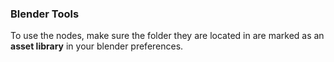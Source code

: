 ### Blender Tools
To use the nodes, make sure the folder they are located in are marked as an **asset library** in your blender preferences.
